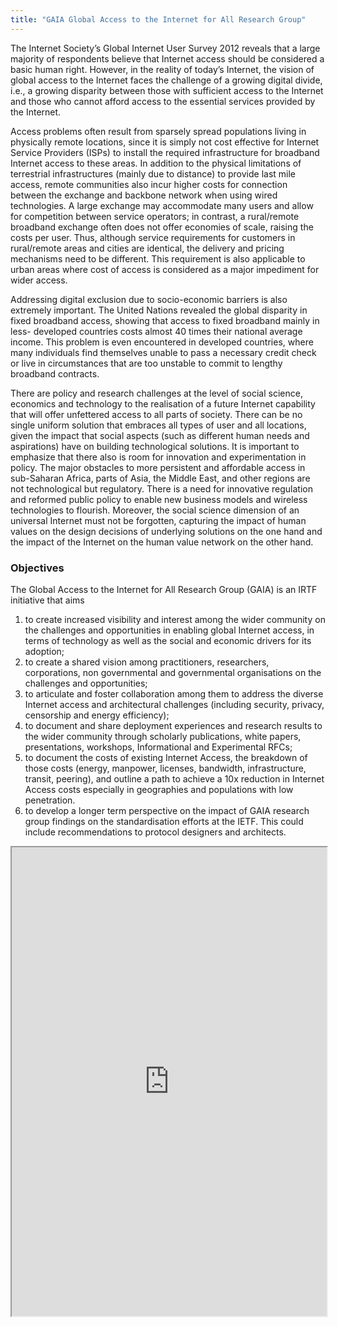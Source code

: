 ```yaml
---
title: "GAIA Global Access to the Internet for All Research Group"
---
```


The Internet Society’s Global Internet User Survey 2012 reveals that a large majority of respondents believe that Internet access should be considered a basic human right. However, in the reality of today’s Internet, the vision of global access to the Internet faces the challenge of a growing digital divide, i.e., a growing disparity between those with sufficient access to the Internet and those who cannot afford access to the essential services provided by the Internet.

Access problems often result from sparsely spread populations living in physically remote locations, since it is simply not cost effective for Internet Service Providers (ISPs) to install the required infrastructure for broadband Internet access to these areas. In addition to the physical limitations of terrestrial infrastructures (mainly due to distance) to provide last mile access, remote communities also incur higher costs for connection between the exchange and backbone network when using wired technologies. A large exchange may accommodate many users and allow for competition between service operators; in contrast, a rural/remote broadband exchange often does not offer economies of scale, raising the costs per user. Thus, although service requirements for customers in rural/remote areas and cities are identical, the delivery and pricing mechanisms need to be different. This requirement is also applicable to urban areas where cost of access is considered as a major impediment for wider access.

Addressing digital exclusion due to socio-economic barriers is also extremely important. The United Nations revealed the global disparity in fixed broadband access, showing that access to fixed broadband mainly in less- developed countries costs almost 40 times their national average income. This problem is even encountered in developed countries, where many individuals find themselves unable to pass a necessary credit check or live in circumstances that are too unstable to commit to lengthy broadband contracts.

There are policy and research challenges at the level of social science, economics and technology to the realisation of a future Internet capability that will offer unfettered access to all parts of society. There can be no single uniform solution that embraces all types of user and all locations, given the impact that social aspects (such as different human needs and aspirations) have on building technological solutions. It is important to emphasize that there also is room for innovation and experimentation in policy. The major obstacles to more persistent and affordable access in sub-Saharan Africa, parts of Asia, the Middle East, and other regions are not technological but regulatory. There is a need for innovative regulation and reformed public policy to enable new business models and wireless technologies to flourish. Moreover, the social science dimension of an universal Internet must not be forgotten, capturing the impact of human values on the design decisions of underlying solutions on the one hand and the impact of the Internet on the human value network on the other hand.

### Objectives
The Global Access to the Internet for All Research Group (GAIA) is an IRTF initiative that aims
1. to create increased visibility and interest among the wider community on the challenges and opportunities in enabling global Internet access, in terms of technology as well as the social and economic drivers for its adoption;
2. to create a shared vision among practitioners, researchers, corporations, non governmental and governmental organisations on the challenges and opportunities;
3. to articulate and foster collaboration among them to address the diverse Internet access and architectural challenges (including security, privacy, censorship and energy efficiency);
4. to document and share deployment experiences and research results to the wider community through scholarly publications, white papers, presentations, workshops, Informational and Experimental RFCs;
5. to document the costs of existing Internet Access, the breakdown of those costs (energy, manpower, licenses, bandwidth, infrastructure, transit, peering), and outline a path to achieve a 10x reduction in Internet Access costs especially in geographies and populations with low penetration.
6. to develop a longer term perspective on the impact of GAIA research group findings on the standardisation efforts at the IETF. This could include recommendations to protocol designers and architects.

<iframe height="750" width="100%" src="https://ewelton.github.io/ktest/wiki.html#GAIA%20Global%20Access%20to%20the%20Internet%20for%20All%20Research%20Group"></iframe>
